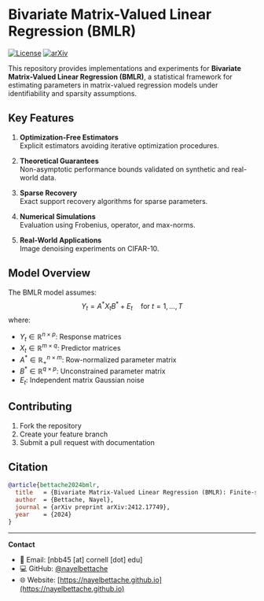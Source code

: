 # Bivariate Matrix-Valued Linear Regression (BMLR)

[![License](https://img.shields.io/badge/License-MIT-blue.svg)](LICENSE)
[![arXiv](https://img.shields.io/badge/arXiv-2412.17749-b31b1b.svg)](https://arxiv.org/abs/2412.17749)

This repository provides implementations and experiments for **Bivariate Matrix-Valued Linear Regression (BMLR)**, a statistical framework for estimating parameters in matrix-valued regression models under identifiability and sparsity assumptions.

## Key Features
1. **Optimization-Free Estimators**  
   Explicit estimators avoiding iterative optimization procedures.

2. **Theoretical Guarantees**  
   Non-asymptotic performance bounds validated on synthetic and real-world data.

3. **Sparse Recovery**  
   Exact support recovery algorithms for sparse parameters.

4. **Numerical Simulations**  
   Evaluation using Frobenius, operator, and max-norms.

5. **Real-World Applications**  
   Image denoising experiments on CIFAR-10.

## Model Overview

The BMLR model assumes:  
$$Y_t = A^* X_t B^* + E_t \quad \text{for } t = 1, \ldots, T$$
where:
- $Y_t \in \mathbb{R}^{n \times p}$: Response matrices
- $X_t \in \mathbb{R}^{m \times q}$: Predictor matrices
- $A^* \in \mathbb{R}_+^{n \times m}$: Row-normalized parameter matrix
- $B^* \in \mathbb{R}^{q \times p}$: Unconstrained parameter matrix
- $E_t$: Independent matrix Gaussian noise

## Contributing

1. Fork the repository
2. Create your feature branch
3. Submit a pull request with documentation

## Citation

```bibtex
@article{bettache2024bmlr,
  title   = {Bivariate Matrix-Valued Linear Regression (BMLR): Finite-sample performance under Identifiability and Sparsity Assumptions},
  author  = {Bettache, Nayel},
  journal = {arXiv preprint arXiv:2412.17749},
  year    = {2024}
}
```

---
**Contact**  
- 📧 Email: [nbb45 [at] cornell [dot] edu]  
- 💻 GitHub: [@nayelbettache](https://github.com/nayelbettache)  
- 🌐 Website: [https://nayelbettache.github.io](https://nayelbettache.github.io)  
